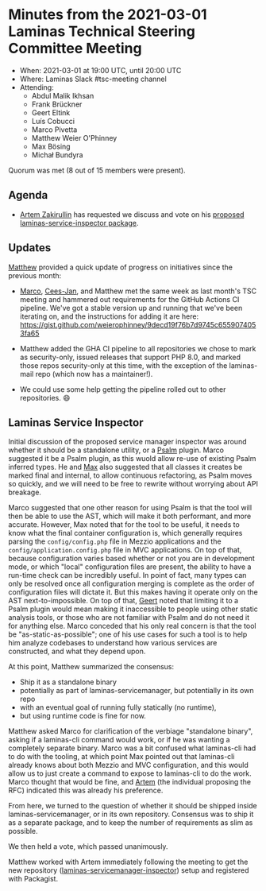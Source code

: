 # Minutes from the 2021-03-01 Laminas Technical Steering Committee Meeting

- When: 2021-03-01 at 19:00 UTC, until 20:00 UTC
- Where: Laminas Slack #tsc-meeting channel
- Attending:
  - Abdul Malik Ikhsan
  - Frank Brückner
  - Geert Eltink
  - Luís Cobucci
  - Marco Pivetta
  - Matthew Weier O'Phinney
  - Max Bösing
  - Michał Bundyra

Quorum was met (8 out of 15 members were present).

## Agenda

- [Artem Zakirullin](https://github.com/zakirullin) has requested we discuss and vote on his [proposed laminas-service-inspector package](https://github.com/laminas/technical-steering-committee/issues/55).

## Updates

[Matthew](https://github.com/weierophinney) provided a quick update of progress on initiatives since the previous month:

- [Marco](https://github.com/Ocramius), [Cees-Jan](https://github.com/WyriHaximus), and Matthew met the same week as last month's TSC meeting and hammered out requirements for the GitHub Actions CI pipeline.
  We've got a stable version up and running that we've been iterating on, and the instructions for adding it are here: https://gist.github.com/weierophinney/9decd19f76b7d9745c6559074053fa65

- Matthew added the GHA CI pipeline to all repositories we chose to mark as security-only, issued releases that support PHP 8.0, and marked those repos security-only at this time, with the exception of the laminas-mail repo (which now has a maintainer!).

- We could use some help getting the pipeline rolled out to other repositories. :smile:

## Laminas Service Inspector

Initial discussion of the proposed service manager inspector was around whether it should be a standalone utility, or a [Psalm](https://psalm.dev) plugin.
Marco suggested it be a Psalm plugin, as this wuold allow re-use of existing Psalm inferred types.
He and [Max](https://github.com/boesing) also suggested that all classes it creates be marked final and internal, to allow continuous refactoring, as Psalm moves so quickly, and we will need to be free to rewrite without worrying about API breakage.

Marco suggested that one other reason for using Psalm is that the tool will then be able to use the AST, which will make it both performant, and more accurate.
However, Max noted that for the tool to be useful, it needs to know what the final container configuration is, which generally requires parsing the `config/config.php` file in Mezzio applications and the `config/application.config.php` file in MVC applications.
On top of that, because configuration varies based whether or not you are in development mode, or which "local" configuration files are present, the ability to have a run-time check can be incredibly useful.
In point of fact, many types can only be resolved once all configuration merging is complete as the order of configuration files will dictate it.
But this makes having it operate only on the AST next-to-impossible.
On top of that, [Geert](https://github.com/geerteltink) noted that limiting it to a Psalm plugin would mean making it inaccessible to people using other static analysis tools, or those who are not familiar with Psalm and do not need it for anything else.
Marco conceded that his only real concern is that the tool be "as-static-as-possible"; one of his use cases for such a tool is to help him analyze codebases to understand how various services are constructed, and what they depend upon.

At this point, Matthew summarized the consensus:

- Ship it as a standalone binary
- potentially as part of laminas-servicemanager, but potentially in its own repo
- with an eventual goal of running fully statically (no runtime),
- but using runtime code is fine for now.

Matthew asked Marco for clarification of the verbiage "standalone binary", asking if a laminas-cli command would work, or if he was wanting a completely separate binary.
Marco was a bit confused what laminas-cli had to do with the tooling, at which point Max pointed out that laminas-cli already knows about both Mezzio and MVC configuration, and this would allow us to just create a command to expose to laminas-cli to do the work.
Marco thought that would be fine, and [Artem](https://github.com/zakirullin) (the individual proposing the RFC) indicated this was already his preference.

From here, we turned to the question of whether it should be shipped inside laminas-servicemanager, or in its own repository.
Consensus was to ship it as a separate package, and to keep the number of requirements as slim as possible.

We then held a vote, which passed unanimously.

Matthew worked with Artem immediately following the meeting to get the new repository ([laminas-servicemanager-inspector](https://github.com/laminas/laminas-servicemanager-inspector)) setup and registered with Packagist.
